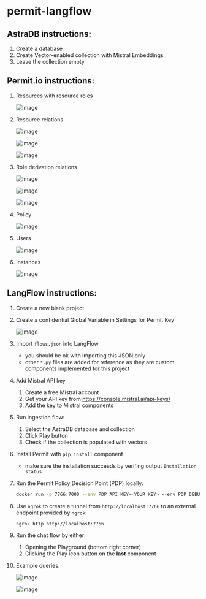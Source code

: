 # permit-langflow

## AstraDB instructions:
1. Create a database
2. Create Vector-enabled collection with Mistral Embeddings
3. Leave the collection empty

## Permit.io instructions:

1. Resources with resource roles

    ![image](./resources.png)

2. Resource relations

    ![image](./resource-relations.png)
    
    ![image](./resource-relations-2.png)

    ![image](./resource-relations-3.png)

3. Role derivation relations

    ![image](./derivation.png)

    ![image](./derivation-2.png)

    ![image](./derivation-3.png)

4. Policy

    ![image](./policy.png)

5. Users

    ![image](./users.png)

6. Instances

    ![image](./instances.png)

## LangFlow instructions:
1. Create a new blank project
2. Create a confidential Global Variable in Settings for Permit Key
    
    ![image](./settings.png)

3. Import `flows.json` into LangFlow
    - you should be ok with importing this JSON only
    - other `*.py` files are added for reference as they are custom components implemented for this project
4. Add Mistral API key
    1. Create a free Mistral account
    2. Get your API key from https://console.mistral.ai/api-keys/
    3. Add the key to Mistral components
5. Run ingestion flow:
    1. Select the AstraDB database and collection
    2. Click Play button
    3. Check if the collection is populated with vectors
6. Install Permit with `pip install` component
    - make sure the installation succeeds by verifing output `Installation status`

7. Run the Permit Policy Decision Point (PDP) locally:

    ```bash
    docker run -p 7766:7000 --env PDP_API_KEY=<YOUR_KEY> --env PDP_DEBUG=true permitio/pdp-v2:latest
    ```

8. Use `ngrok` to create a tunnel from `http://localhost:7766` to an external endpoint provided by `ngrok`:

    ```bash
    ngrok http http://localhost:7766
    ```

9. Run the chat flow by either:
    1. Opening the Playground (bottom right corner)
    2. Clicking the Play icon button on the **last** component

10. Example queries:

    ![image](./chat1.png)
    
    ![image](./chat2.png)
